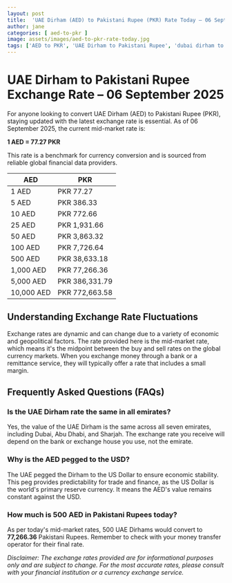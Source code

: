 ```yaml
---
layout: post
title:  'UAE Dirham (AED) to Pakistani Rupee (PKR) Rate Today – 06 September 2025'
author: jane
categories: [ aed-to-pkr ]
image: assets/images/aed-to-pkr-rate-today.jpg
tags: ['AED to PKR', 'UAE Dirham to Pakistani Rupee', 'dubai dirham to pkr', 'dirham rate in pakistan today', 'uae exchange rate pakistan']
---
```


# UAE Dirham to Pakistani Rupee Exchange Rate – 06 September 2025

For anyone looking to convert UAE Dirham (AED) to Pakistani Rupee (PKR), staying updated with the latest exchange rate is essential. As of 06 September 2025, the current mid-market rate is:

**1 AED = 77.27 PKR**

This rate is a benchmark for currency conversion and is sourced from reliable global financial data providers.

| AED | PKR |
| --- | --- |
| 1 AED | PKR 77.27 |
| 5 AED | PKR 386.33 |
| 10 AED | PKR 772.66 |
| 25 AED | PKR 1,931.66 |
| 50 AED | PKR 3,863.32 |
| 100 AED | PKR 7,726.64 |
| 500 AED | PKR 38,633.18 |
| 1,000 AED | PKR 77,266.36 |
| 5,000 AED | PKR 386,331.79 |
| 10,000 AED | PKR 772,663.58 |


## Understanding Exchange Rate Fluctuations

Exchange rates are dynamic and can change due to a variety of economic and geopolitical factors. The rate provided here is the mid-market rate, which means it's the midpoint between the buy and sell rates on the global currency markets. When you exchange money through a bank or a remittance service, they will typically offer a rate that includes a small margin.

## Frequently Asked Questions (FAQs)

### Is the UAE Dirham rate the same in all emirates?

Yes, the value of the UAE Dirham is the same across all seven emirates, including Dubai, Abu Dhabi, and Sharjah. The exchange rate you receive will depend on the bank or exchange house you use, not the emirate.

### Why is the AED pegged to the USD?

The UAE pegged the Dirham to the US Dollar to ensure economic stability. This peg provides predictability for trade and finance, as the US Dollar is the world's primary reserve currency. It means the AED's value remains constant against the USD.

### How much is 500 AED in Pakistani Rupees today?

As per today's mid-market rates, 500 UAE Dirhams would convert to **77,266.36** Pakistani Rupees. Remember to check with your money transfer operator for their final rate.



*Disclaimer: The exchange rates provided are for informational purposes only and are subject to change. For the most accurate rates, please consult with your financial institution or a currency exchange service.*
